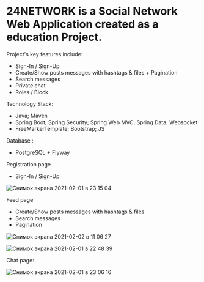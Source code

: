 # 24NETWORK is a Social Network Web Application created as a education Project.

Project's key features include:
- Sign-In / Sign-Up 
- Create/Show posts messages with hashtags & files + Pagination
- Search messages
- Private chat
- Roles / Block 

Technology Stack: 
- Java; Maven
- Spring Boot; Spring Security; Spring Web MVC; Spring Data; Websocket
- FreeMarkerTemplate; Bootstrap; JS

Database : 
- PostgreSQL + Flyway

Registration page 
- Sign-In / Sign-Up 

![Снимок экрана 2021-02-01 в 23 15 04](https://user-images.githubusercontent.com/31729053/106506591-5a48b400-64e3-11eb-9807-73566807374a.png)

Feed page
- Create/Show posts messages with hashtags & files 
- Search messages
- Pagination 

![Снимок экрана 2021-02-02 в 11 06 27](https://user-images.githubusercontent.com/31729053/106564519-c0b2ee00-6546-11eb-8292-b1ac87e1ece9.png)


![Снимок экрана 2021-02-01 в 22 48 39](https://user-images.githubusercontent.com/31729053/106506411-1c4b9000-64e3-11eb-9e10-b9159b05bfc9.png)

Chat page:


![Снимок экрана 2021-02-01 в 23 06 16](https://user-images.githubusercontent.com/31729053/106506651-6f254780-64e3-11eb-9d4b-b27aa621b150.png)


